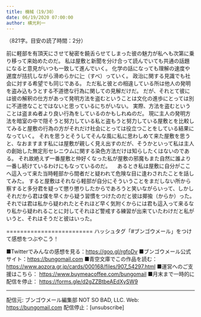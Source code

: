 ```yaml
---
title: 機械（19/30）
date: 06/19/2020 07:00:00
author: 横光利一
---
```


（821字。目安の読了時間：2分）

前に軽部を有頂天にさせて秘密を饒舌らせてしまった彼の魅力が私へも次第に乗り移って来始めたのだ。
私は屋敷と新聞を分け合って読んでいても共通の話題になると意見がいつも一致して進んでいく。
化学の話になっても理解の速度や遅度が拮抗しながら滑めらかに辷（すべ）っていく。
政治に関する見識でも社会に対する希望でも同じである。
ただ私と彼との相違している所は他人の発明を盗み込もうとする不道徳な行為に関しての見解だけだ。
だが、それとて彼には彼の解釈の仕方があって発明方法を盗むということは文化の進歩にとっては別に不道徳なことではないと思っているにちがいない。
実際、方法を盗むということは盗まぬ者より良い行為をしているのかもしれぬのだ。
現に主人の発明方法を暗室の中で隠そうと努力している私と盗もうと努力している屋敷とを比較してみると屋敷の行為の方がそれだけ社会にとっては役立つことをしている結果になっていく。
それを思うとそうしてそんな風に私に思わしめて来た屋敷を思うと、なおますます私には屋敷が親しく見え出すのだが、そうかといって私は主人の創始した無定形セレニウムに関する染色方法だけは知らしたくはないのである。
それ故絶えず一番屋敷と仲好くなった私が屋敷の邪魔もまた自然に誰より一番し続けているわけにもなっているのだ。
　あるとき私は屋敷に自分がここへ這入って来た当時軽部から間者だと疑われて危険な目に逢わされたことを話してみた。
すると屋敷はそれなら軽部が自分にそういうことをまだしない所から察すると多分君を疑って懲り懲りしたからであろうと笑いながらいって、しかしそれだから君は僕を早くから疑う習慣をつけたのだと彼は揶揄（からか）った。
それでは君は私から疑われたとそれほど早く気附くからには君も這入って来るなり私から疑われることに対してそれほど警戒する練習が出来ていたわけだと私がいうと、それはそうだと彼はいった。

=========================
ハッシュタグ「#ブンゴウメール」をつけて感想をつぶやこう！　


■Twitterでみんなの感想を見る：https://goo.gl/rgfoDv
■ブンゴウメール公式サイト：https://bungomail.com
■青空文庫でこの作品を読む：https://www.aozora.gr.jp/cards/000168/files/907_54297.html
■運営へのご支援はこちら： https://www.buymeacoffee.com/bungomail
■月末まで一時的に配信を停止： https://forms.gle/d2gZZBtbeAEdXySW9

-------
配信元: ブンゴウメール編集部
NOT SO BAD, LLC.
Web: https://bungomail.com
配信停止：[unsubscribe]

